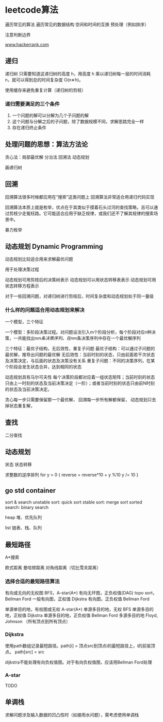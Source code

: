 # leetcode算法

遍历常见的算法
遍历常见的数据结构
空间和时间的互换
预处理（例如排序）

注意判断边界

www.hackerrank.com


## 递归
递归树
只需要知道这递归树的高度 h，用高度 h 乘以递归树每一层的时间消耗 n，就可以得到总的时间复杂度 O(n∗h)。

使用缓存来避免重复计算（递归树的剪枝）

### 递归需要满足的三个条件

1. 一个问题的解可以分解为几个子问题的解
2. 这个问题与分解之后的子问题，除了数据规模不同，求解思路完全一样
3. 存在递归终止条件

## 处理问题的思想：算法方法论
贪心法：局部最优解
分治法
回溯法
动态规划

画递归树


## 回溯
回溯算法很多时候都应用在“搜索”这类问题上
回溯算法非常适合用递归代码实现

回溯算法本质上就是枚举，优点在于其类似于摸着石头过河的查找策略，且可以通过剪枝少走冤枉路。它可能适合应用于缺乏规律，或我们还不了解其规律的搜索场景中。

暴力枚举

## 动态规划 Dynamic Programming
动态规划比较适合用来求解最优问题

用于处理决策过程

动态规划可用剪枝后的决策树表示
动态规划可以用状态转移表表示
动态规划可用状态转移方程表示

对于一些回溯问题，对递归树进行剪枝后，时间复杂度和动态规划处于同一量级

### 什么样的问题适合用动态规划来解决
一个模型，三个特征

一个模型：多阶段决策过程。对问题设法引入m个阶段分析，每个阶段对应n种决策，一共能找出n*m条决策序列。在n*m条决策序列中存在一个最优解序列

三个特征：最优子结构，无后效性，重复子问题
最优子结构：可以通过子问题的最优解，推导出问题的最优解
无后效性：当前时刻的状态，只由前面若干次状态及决策决定，与后面的状态及决策没有关系
重复子问题：不同的决策序列，在某个阶段会发生状态合并，达到相同的状态


动态规划具有马尔可夫性
每个决策阶段都对应着一组状态矩阵；当前时刻的状态只由上一时刻的状态及当前决策决定（一阶）；或者当前时刻的状态只由前N时刻的状态及当前决策决定。


贪心每一步只需要保留那一个最优解， 回溯每一步所有解都保留， 动态规划只去掉状态重复解，

## 查找
二分查找

## 动态规划
状态
状态转移


求整数的逆序排列
    for y > 0 {
        reverse = reverse*10 + y %10
        y /= 10
    }


## go std container
sort & search
unstable sort: quick sort
stable sort: merge sort
sorted search: binary search

heap
堆、优先队列

list
链表、栈、队列

## 最短路径
A*搜索

欧式距离
曼哈顿距离
对角线距离（切比雪夫距离）


### 选择合适的最短路径算法
有向或无向的无权图 				BFS，A-star(A*)
有向无环图，正负权值(DAG)  		topo sort， Bellman Ford	
一般有向图，正权值 				Dijkstra
有向图，正负权值				Bellman Ford	

单源单目的地，有权图或无权       A-star(A*)
单源多目的地，无权              BFS
单源多目的地，正权值            Dijkstra
单源多目的地，正负权值          Bellman Ford
多源多目的地                   Floyd, Johnson
（所有顶点到所有顶点）

### Dijkstra
使用path数组记录最短路径。path[i] = 顶点src到顶点i的最短路径上，i的前驱顶点。
path[src] = src

dijkstra不能处理有向负权值图。对于有向负权值图，应该用Bellman Ford处理

### A-star
TODO

## 单调栈

求解问题涉及输入数据的凹凸性时（如接雨水问题），需考虑使用单调栈
